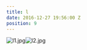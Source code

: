 ```yaml
---
title: l
date: 2016-12-27 19:56:00 Z
position: 9
---
```


![l1.jpg](/uploads/l1.jpg)![l2.jpg](/uploads/l2.jpg)